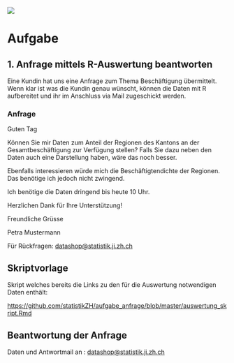 ![](https://opendata.swiss/content/uploads/2016/02/kt_zh.png)

# Aufgabe 

## 1. Anfrage mittels R-Auswertung beantworten

Eine Kundin hat uns eine Anfrage zum Thema Beschäftigung übermittelt. Wenn klar ist was die Kundin genau wünscht, können die Daten mit R aufbereitet und ihr im Anschluss via Mail zugeschickt werden.

### Anfrage

Guten Tag 

Können Sie mir Daten zum Anteil der Regionen des Kantons an der Gesamtbeschäftigung zur Verfügung stellen? Falls Sie dazu neben den Daten auch eine Darstellung haben, wäre das noch besser.

Ebenfalls interessieren würde mich die Beschäftigtendichte der Regionen. Das benötige ich jedoch nicht zwingend.

Ich benötige die Daten dringend bis heute 10 Uhr. 

Herzlichen Dank für Ihre Unterstützung! 
  
Freundliche Grüsse 

Petra Mustermann

Für Rückfragen: datashop@statistik.ji.zh.ch

## Skriptvorlage

Skript welches bereits die Links zu den für die Auswertung notwendigen Daten enthält:

https://github.com/statistikZH/aufgabe_anfrage/blob/master/auswertung_skript.Rmd

## Beantwortung der Anfrage

Daten und Antwortmail an : datashop@statistik.ji.zh.ch
